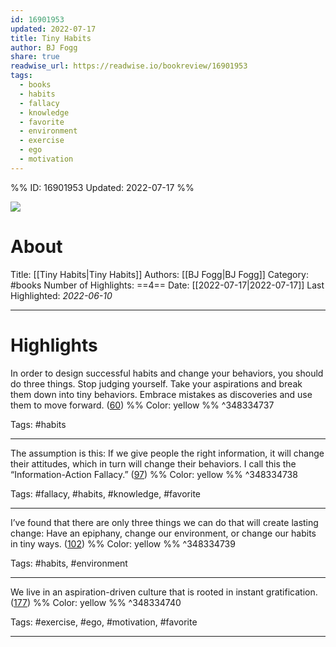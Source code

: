 ```yaml
---
id: 16901953
updated: 2022-07-17
title: Tiny Habits
author: BJ Fogg
share: true
readwise_url: https://readwise.io/bookreview/16901953
tags:
  - books
  - habits
  - fallacy
  - knowledge
  - favorite
  - environment
  - exercise
  - ego
  - motivation
---
```


%%
ID: 16901953
Updated: 2022-07-17
%%

![]( https://images-na.ssl-images-amazon.com/images/I/41PQoet-vbL._SL500_.jpg)

# About
Title: [[Tiny Habits|Tiny Habits]]
Authors: [[BJ Fogg|BJ Fogg]]
Category: #books
Number of Highlights: ==4==
Date: [[2022-07-17|2022-07-17]]
Last Highlighted: *2022-06-10*

---

# Highlights

In order to design successful habits and change your behaviors, you should do three things. Stop judging yourself. Take your aspirations and break them down into tiny behaviors. Embrace mistakes as discoveries and use them to move forward. ([60](https://readwise.io/to_kindle?action=open&asin=B07LC9KDP5&location=60)) %% Color: yellow %% ^348334737

Tags: #habits

---
The assumption is this: If we give people the right information, it will change their attitudes, which in turn will change their behaviors. I call this the “Information-Action Fallacy.” ([97](https://readwise.io/to_kindle?action=open&asin=B07LC9KDP5&location=97)) %% Color: yellow %% ^348334738

Tags: #fallacy, #habits, #knowledge, #favorite

---
I’ve found that there are only three things we can do that will create lasting change: Have an epiphany, change our environment, or change our habits in tiny ways. ([102](https://readwise.io/to_kindle?action=open&asin=B07LC9KDP5&location=102)) %% Color: yellow %% ^348334739

Tags: #habits, #environment

---
We live in an aspiration-driven culture that is rooted in instant gratification. ([177](https://readwise.io/to_kindle?action=open&asin=B07LC9KDP5&location=177)) %% Color: yellow %% ^348334740

Tags: #exercise, #ego, #motivation, #favorite

---